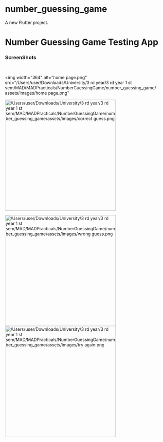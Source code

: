 # number_guessing_game

A new Flutter project.

<h1> Number Guessing Game Testing App</h1>
<h3>ScreenShots</h3><br>

<img width="364" alt="home page.png" src="/Users/user/Downloads/University/3 rd year/3 rd year 1 st sem/MAD/MADPracticals/NumberGuessingGame/number_guessing_game/assets/images/home page.png"
>

<img width="364" alt="/Users/user/Downloads/University/3 rd year/3 rd year 1 st sem/MAD/MADPracticals/NumberGuessingGame/number_guessing_game/assets/images/correct guess.png" src="correct guess.png"/><br>

<img width="364" alt="/Users/user/Downloads/University/3 rd year/3 rd year 1 st sem/MAD/MADPracticals/NumberGuessingGame/number_guessing_game/assets/images/wrong guess.png" src="wrong guess.png"/>

<img width="364" alt="/Users/user/Downloads/University/3 rd year/3 rd year 1 st sem/MAD/MADPracticals/NumberGuessingGame/number_guessing_game/assets/images/try again.png" src="try again.png"/>



